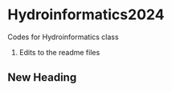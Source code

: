 # Hydroinformatics2024
Codes for Hydroinformatics class


1. Edits to the readme files

## New Heading
